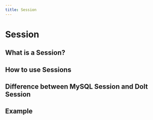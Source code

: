 ```yaml
---
title: Session
---
```


# Session

## What is a Session?



## How to use Sessions



## Difference between MySQL Session and Dolt Session



## Example